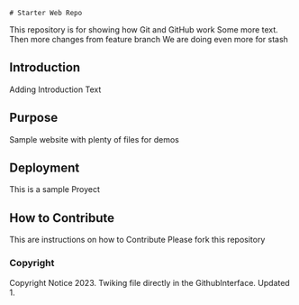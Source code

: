 	# Starter Web Repo

This repository is for showing how Git and GitHub work
Some more text. Then more changes from feature branch
We are doing even more for stash


## Introduction

Adding Introduction Text

## Purpose

Sample website with plenty of files for demos

## Deployment

This is a sample Proyect

## How to Contribute

This are instructions on how to Contribute
Please fork this repository

### Copyright

Copyright Notice 2023.
Twiking file directly in the GithubInterface.
Updated 1.
